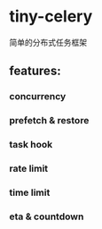 # tiny-celery

简单的分布式任务框架

## features:

### concurrency

### prefetch & restore

### task hook

### rate limit

### time limit

### eta & countdown

